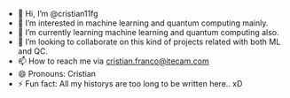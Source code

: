 - 👋 Hi, I’m @cristian11fg
- 👀 I’m interested in machine learning and quantum computing mainly.
- 🌱 I’m currently learning machine learning and quantum computing also.  
- 💞️ I’m looking to collaborate on this kind of projects related with both ML and QC.
- 📫 How to reach me via cristian.franco@itecam.com
- 😄 Pronouns: Cristian 
- ⚡ Fun fact: All my historys are too long to be written here.. xD

<!---
cristian11fg/cristian11fg is a ✨ special ✨ repository because its `README.md` (this file) appears on your GitHub profile.
You can click the Preview link to take a look at your changes.
--->

